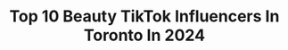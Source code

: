 ---
title: Top 10 Beauty TikTok Influencers In Toronto In 2024
description: >-
  Find top beauty TikTok influencers in Toronto in 2024. Most popular hashtags: #toronto #fyp #beauty #foryou.
platform: TikTok
hits: 19
text_top: See the best TikTok profiles on inBeat.
text_bottom: Our search engine aggregates 19 TikTok influencers like this in Toronto, Canada for you to collaborate.
profiles:
  - username: "amypigeonmua"
    fullname: >-
      Amy Pigeon
    bio: >-
      🇨🇦 Beauty influencer 🙋‍♀️ @amypigeonMUA on the gram 📨: amy@cru6beauty.com
    location: "Canada"
    followers: 4991
    engagement: 651
    commentsToLikes: 0.023188
    id: ckbf8g1qyz0q50j23eammhxkp
    verified: false
    hashtags: "#toronto, #stpatricksday, #spfx, #foryou"
  - username: "victoriasabovitch"
    fullname: >-
      Victoria Sabovitch🤍
    bio: >-
      23 🇨🇦🌈 She/her/princess Bus. only📩:Victoria@dulcedo.com
    location: "Canada"
    followers: 671600
    engagement: 1167
    commentsToLikes: 0.030123
    id: ck9kdng2puxz00j7891cbtzfr
    verified: false
    hashtags: "#canadian, #fyp, #lgbtq, #lgbt"
  - username: "hashtagmariah"
    fullname: >-
      ✨M A R I A H ✨ YOUTUBER
    bio: >-
      a flight attending beauty youtuber ✌🏽 mgmt@mallexandra.com toronto,CA 🇨🇦
    location: "Canada"
    followers: 18800
    engagement: 755
    commentsToLikes: 0.068182
    id: ckce1tug2ig6s0j23wtwly765
    verified: false
    hashtags: "#hydrafacial, #greenscreen, #stitch, #asmr"
  - username: "chantalmaguire"
    fullname: >-
      Chantal Maguire
    bio: >-
      Persian/Irish 🧿 For any business inquires email: chantaldesigns@hotmail.com
    location: "Canada"
    followers: 12000
    engagement: 552
    commentsToLikes: 0.157488
    id: ckdc0mguifdyj0j23bgqv2w3s
    verified: false
    hashtags: "#zara, #styleinspo, #toronto, #unboxing"
  - username: "_m.naeem_"
    fullname: >-
      Muhammad Naeem
    bio: >-
      Love For All Hatred For None Toronto, Canada 🇨🇦
    location: "Canada"
    followers: 6782
    engagement: 1014
    commentsToLikes: 0.078128
    id: ckb9g5on651w60j2318hjztrg
    verified: false
    hashtags: "#love, #winter, #pakistani, #life"
  - username: "ratedameerah"
    fullname: >-
      Ameerah
    bio: >-
      Toronto. Recording artist. Click the link to stream my music💫
    location: "Canada"
    followers: 69400
    engagement: 910
    commentsToLikes: 0.058654
    id: ckcol5b1e5dhb0j23mnocr4c2
    verified: false
    hashtags: "#fyp, #friendlyfuture, #singingcover, #tiktokggt"
  - username: "nilou.fardd"
    fullname: >-
      Nilou Fard
    bio: >-
      This is the Hilarious me 💁🏻‍♀️ Beauty & Fashion Content Creator
    location: "Canada"
    followers: 27700
    engagement: 645
    commentsToLikes: 0.027261
    id: ck90r2g2fkumv0j78fnfoaaeh
    verified: false
    hashtags: "#myhome, #tiktokcanada, #fyp, #bellamihair"
  - username: "manrajaujlahair"
    fullname: >-
      Manraj Aujla
    bio: >-
      Aujla Salon & Spa⬆️ IG: @AujlaSalonSpa @ManrajAujlaHair Toronto, Canada 🇨🇦
    location: "Canada"
    followers: 146200
    engagement: 492
    commentsToLikes: 0.014153
    id: ckacl6j3peaeh0i78y1x7jvbf
    verified: false
    hashtags: "#hairsalon, #hairtransformation, #brampton, #toronto"
  - username: "modestfashionandbeauty"
    fullname: >-
      Modest Fashion and Beauty
    bio: >-
      MODEST FASHION & BEAUTY Your Go To Place For Modest Fashion & Beauty Hacks
    location: "Canada"
    followers: 68300
    engagement: 1066
    commentsToLikes: 0.022179
    id: ck961yrgmoiex0j78ejlg96ha
    verified: false
    hashtags: "#muslimahfashionblogger, #hijabifashionblogger, #hijabiblogger, #pressonnails"
  - username: "nikiivictoria"
    fullname: >-
      niki
    bio: >-
      model + photographer ig: @nikiivictoria // TO🇨🇦 nikivictoriacontact@gmail.com
    location: "Canada"
    followers: 86500
    engagement: 912
    commentsToLikes: 0.026151
    id: ck8tprmbcqlja0j78bj045pzy
    verified: false
    hashtags: "#foryou, #tallgirl, #toronto, #myfuturethanksme"
---